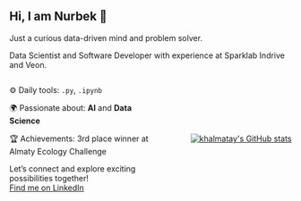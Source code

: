## Hi, I am Nurbek 👋

Just a curious data-driven mind and problem solver.

Data Scientist and Software Developer with experience at Sparklab Indrive and Veon.

<div style="display: flex; align-items: center;">

  <div style="flex: 1;">
    
  ⚙️ Daily tools: `.py`, `.ipynb`

  🌍 Passionate about: **AI** and **Data Science**

  🏆 Achievements: 3rd place winner at Almaty Ecology Challenge

  Let’s connect and explore exciting possibilities together!  
  [Find me on LinkedIn](https://www.linkedin.com/in/khalmatay/)
  
  </div>
  
  <div style="flex: 1; text-align: right;">
    <a href="https://github.com/anuraghazra/github-readme-stats">
      <img src="https://github-readme-stats.vercel.app/api?username=khalmatay" alt="khalmatay's GitHub stats"/>
    </a>
  </div>
  
</div>


<!--
**khalmatay/khalmatay** is a ✨ _special_ ✨ repository because its `README.md` (this file) appears on your GitHub profile.

Here are some ideas to get you started:

- 🔭 I’m currently working on ...
- 🌱 I’m currently learning ...
- 👯 I’m looking to collaborate on ...
- 🤔 I’m looking for help with ...
- 💬 Ask me about ...
- 📫 How to reach me: ...
- 😄 Pronouns: ...
- ⚡ Fun fact: ...
-->
